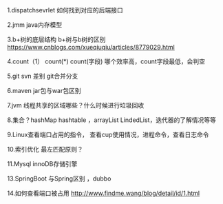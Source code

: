 1.dispatchsevrlet 如何找到对应的后端接口


2.jmm java内存模型


3.b+树的底层结构 b+树与b树的区别 https://www.cnblogs.com/xueqiuqiu/articles/8779029.html


4.count（1） count(*)  count(字段) 哪个效率高，count字段最低，会判空


5.git svn 差别 git合并分支


6.maven jar包与war包区别


7.jvm 线程共享的区域哪些？什么时候进行垃圾回收


8.集合？hashMap hashtable ，arrayList LindedList，迭代器的了解情况等等


9.Linux查看端口占用的指令， 查看cup使用情况，进程命令，查看日志命令


10.索引优化 最左匹配原则？


11.Mysql innoDB存储引擎


13.SpringBoot 与Spring区别 ，dubbo


14.如何查看端口被占用 http://www.findme.wang/blog/detail/id/1.html

